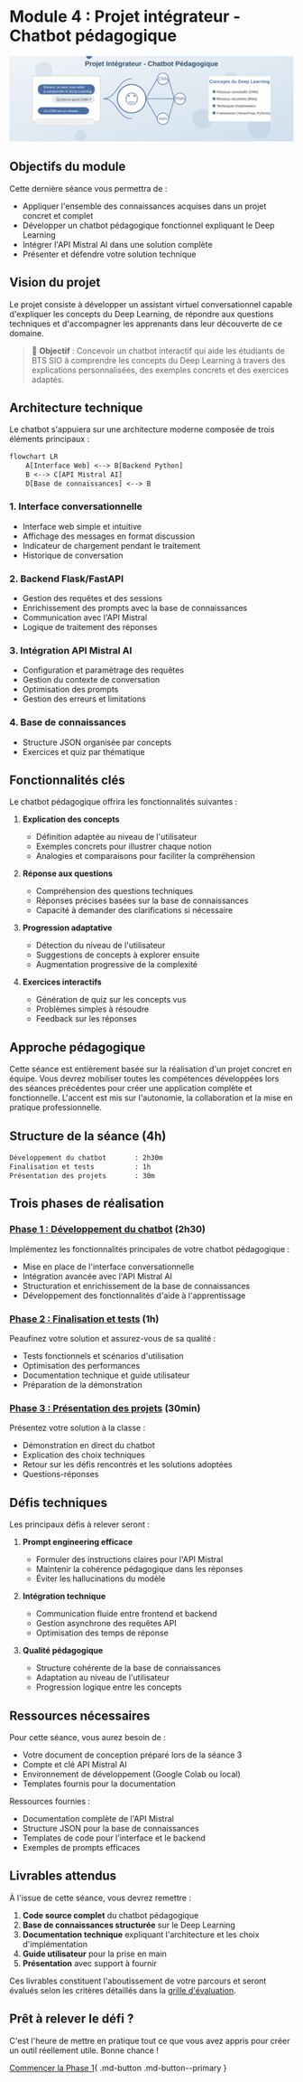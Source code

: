 # Module 4 : Projet intégrateur - Chatbot pédagogique

![Projet intégrateur](../images/banner-chatbot-pedagogique.svg)

## Objectifs du module

Cette dernière séance vous permettra de :

- Appliquer l'ensemble des connaissances acquises dans un projet concret et complet
- Développer un chatbot pédagogique fonctionnel expliquant le Deep Learning
- Intégrer l'API Mistral AI dans une solution complète
- Présenter et défendre votre solution technique

## Vision du projet

Le projet consiste à développer un assistant virtuel conversationnel capable d'expliquer les concepts du Deep Learning, de répondre aux questions techniques et d'accompagner les apprenants dans leur découverte de ce domaine.

> 🎯 **Objectif** : Concevoir un chatbot interactif qui aide les étudiants de BTS SIO à comprendre les concepts du Deep Learning à travers des explications personnalisées, des exemples concrets et des exercices adaptés.

## Architecture technique

Le chatbot s'appuiera sur une architecture moderne composée de trois éléments principaux :

```mermaid
flowchart LR
    A[Interface Web] <--> B[Backend Python]
    B <--> C[API Mistral AI]
    D[Base de connaissances] <--> B
```

### 1. Interface conversationnelle
- Interface web simple et intuitive
- Affichage des messages en format discussion
- Indicateur de chargement pendant le traitement
- Historique de conversation

### 2. Backend Flask/FastAPI
 - Gestion des requêtes et des sessions
 - Enrichissement des prompts avec la base de connaissances
 - Communication avec l'API Mistral
 - Logique de traitement des réponses

### 3. Intégration API Mistral AI
 - Configuration et paramètrage des requêtes
 - Gestion du contexte de conversation
 - Optimisation des prompts
 - Gestion des erreurs et limitations

### 4. Base de connaissances
 - Structure JSON organisée par concepts
 - Exercices et quiz par thématique

## Fonctionnalités clés

Le chatbot pédagogique offrira les fonctionnalités suivantes :

1. **Explication des concepts**
    - Définition adaptée au niveau de l'utilisateur
    - Exemples concrets pour illustrer chaque notion
    - Analogies et comparaisons pour faciliter la compréhension

2. **Réponse aux questions**
    - Compréhension des questions techniques
    - Réponses précises basées sur la base de connaissances
    - Capacité à demander des clarifications si nécessaire

3. **Progression adaptative**
    - Détection du niveau de l'utilisateur
    - Suggestions de concepts à explorer ensuite
    - Augmentation progressive de la complexité

4. **Exercices interactifs**
    - Génération de quiz sur les concepts vus
    - Problèmes simples à résoudre
    - Feedback sur les réponses

## Approche pédagogique

Cette séance est entièrement basée sur la réalisation d'un projet concret en équipe. Vous devrez mobiliser toutes les compétences développées lors des séances précédentes pour créer une application complète et fonctionnelle. L'accent est mis sur l'autonomie, la collaboration et la mise en pratique professionnelle.

## Structure de la séance (4h)

```
Développement du chatbot       : 2h30m 
Finalisation et tests          : 1h    
Présentation des projets       : 30m   
```

## Trois phases de réalisation

### [Phase 1 : Développement du chatbot](partie1-developpement.md) (2h30)

Implémentez les fonctionnalités principales de votre chatbot pédagogique :

- Mise en place de l'interface conversationnelle
- Intégration avancée avec l'API Mistral AI
- Structuration et enrichissement de la base de connaissances
- Développement des fonctionnalités d'aide à l'apprentissage

### [Phase 2 : Finalisation et tests](partie2-finalisation.md) (1h)

Peaufinez votre solution et assurez-vous de sa qualité :

- Tests fonctionnels et scénarios d'utilisation
- Optimisation des performances
- Documentation technique et guide utilisateur
- Préparation de la démonstration

### [Phase 3 : Présentation des projets](partie3-presentation.md) (30min)

Présentez votre solution à la classe :

- Démonstration en direct du chatbot
- Explication des choix techniques
- Retour sur les défis rencontrés et les solutions adoptées
- Questions-réponses

## Défis techniques

Les principaux défis à relever seront :

1. **Prompt engineering efficace**
   - Formuler des instructions claires pour l'API Mistral
   - Maintenir la cohérence pédagogique dans les réponses
   - Éviter les hallucinations du modèle

2. **Intégration technique**
   - Communication fluide entre frontend et backend
   - Gestion asynchrone des requêtes API
   - Optimisation des temps de réponse

3. **Qualité pédagogique**
   - Structure cohérente de la base de connaissances
   - Adaptation au niveau de l'utilisateur
   - Progression logique entre les concepts

## Ressources nécessaires

Pour cette séance, vous aurez besoin de :

- Votre document de conception préparé lors de la séance 3
- Compte et clé API Mistral AI
- Environnement de développement (Google Colab ou local)
- Templates fournis pour la documentation

Ressources fournies :
- Documentation complète de l'API Mistral
- Structure JSON pour la base de connaissances
- Templates de code pour l'interface et le backend
- Exemples de prompts efficaces

## Livrables attendus

À l'issue de cette séance, vous devrez remettre :

1. **Code source complet** du chatbot pédagogique
2. **Base de connaissances structurée** sur le Deep Learning
3. **Documentation technique** expliquant l'architecture et les choix d'implémentation
4. **Guide utilisateur** pour la prise en main
5. **Présentation** avec support à fournir

Ces livrables constituent l'aboutissement de votre parcours et seront évalués selon les critères détaillés dans la [grille d'évaluation](../evaluation/criteres-evaluation-seance4.md).

## Prêt à relever le défi ?

C'est l'heure de mettre en pratique tout ce que vous avez appris pour créer un outil réellement utile. Bonne chance !

[Commencer la Phase 1](partie1-developpement.md){ .md-button .md-button--primary }
```

